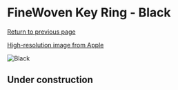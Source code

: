 # FineWoven Key Ring - Black

[Return to previous page](/airtag)

[High-resolution image from Apple](https://store.storeimages.cdn-apple.com/8756/as-images.apple.com/is/MT2H3?wid=4500&hei=4500&fmt=png)

<div style="width: 500px"><img src="/almost_uncompressed/MT2H3.webp" alt="Black"></div>

## Under construction
